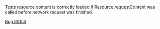 Tests resource content is correctly loaded if Resource.requestContent was called before network request was finished.

[Bug 90153](https://bugs.webkit.org/show_bug.cgi?id=90153)

